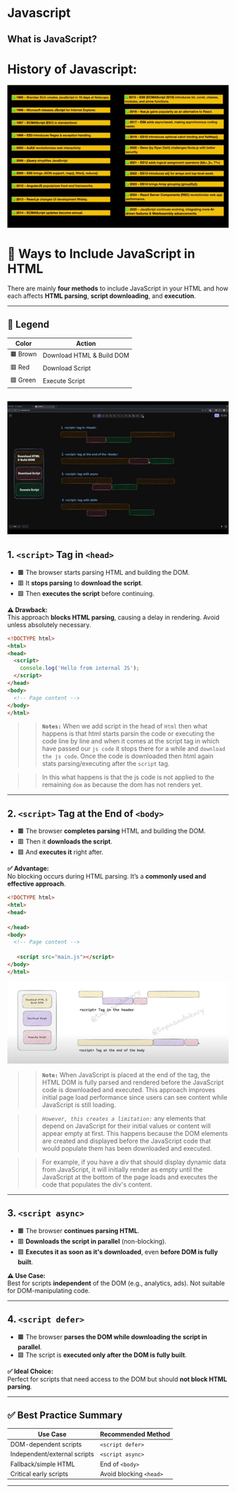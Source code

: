 # Javascript

## What is JavaScript?

# History of Javascript:

![history of js](/images/Screenshot%202025-04-17%20112702.png)



# 🧠 Ways to Include JavaScript in HTML

There are mainly **four methods** to include JavaScript in your HTML and how each affects **HTML parsing**, **script downloading**, and **execution**.

---

## 🔑 Legend

| Color            | Action                         |
|------------------|--------------------------------|
| 🟫 Brown          | Download HTML & Build DOM      |
| 🟥 Red            | Download Script                |
| 🟩 Green          | Execute Script                 |


![Alt text](/images/Screenshot%202025-04-17%20115108.png)
---

## 1. `<script>` Tag in `<head>`

- 🟫 The browser starts parsing HTML and building the DOM.
- 🟥 It **stops parsing** to **download the script**.
- 🟩 Then **executes the script** before continuing.

**⚠️ Drawback:**  
This approach **blocks HTML parsing**, causing a delay in rendering. Avoid unless absolutely necessary.

```html
<!DOCTYPE html>
<html>
<head>
  <script>
    console.log('Hello from internal JS');
  </script>
</head>
<body>
  <!-- Page content -->
</body>
</html>
```

>>**`Notes:`** When we add script in the head of `Html` then what happens is that html starts parsin the code or executing the code line by line and when it comes at the script tag in which have passed our `js code` it stops there for a while and `download the js code`.  Once the code is downloaded  then html again stats parsing/executing after the `script` tag.

>> In this what happens is that the js code is not applied to the remaining `dom` as because the dom has not renders yet. 


---

## 2. `<script>` Tag at the End of `<body>`

- 🟫 The browser **completes parsing** HTML and building the DOM.
- 🟥 Then it **downloads the script**.
- 🟩 And **executes it** right after.

**✅ Advantage:**  
No blocking occurs during HTML parsing. It’s a **commonly used and effective approach**.

```html
<!DOCTYPE html>
<html>
<head>
  
</head>
<body>
  <!-- Page content -->

   <script src="main.js"></script>
</body>
</html>
```
![Alt text](/images/Screenshot%202025-04-17%20123536.png)

>> **`Note:`** When JavaScript is placed at the end of the <body> tag, the HTML DOM is fully parsed and rendered before the JavaScript code is downloaded and executed. This approach improves initial page load performance since users can see content while JavaScript is still loading.

>>*`However, this creates a limitation:`* any elements that depend on JavaScript for their initial values or content will appear empty at first. This happens because the DOM elements are created and displayed before the JavaScript code that would populate them has been downloaded and executed.

>>For example, if you have a div that should display dynamic data from JavaScript, it will initially render as empty until the JavaScript at the bottom of the page loads and executes the code that populates the div's content.

---

## 3. `<script async>`

- 🟫 The browser **continues parsing HTML**.
- 🟥 **Downloads the script in parallel** (non-blocking).
- 🟩 **Executes it as soon as it's downloaded**, even **before DOM is fully built**.

**⚠️ Use Case:**  
Best for scripts **independent** of the DOM (e.g., analytics, ads). Not suitable for DOM-manipulating code.

---

## 4. `<script defer>`

- 🟫 The browser **parses the DOM while downloading the script in parallel**.
- 🟩 The script is **executed only after the DOM is fully built**.

**✅ Ideal Choice:**  
Perfect for scripts that need access to the DOM but should **not block HTML parsing**.

---

## ✅ Best Practice Summary

| Use Case                     | Recommended Method    |
|-----------------------------|------------------------|
| DOM-dependent scripts        | `<script defer>`       |
| Independent/external scripts | `<script async>`       |
| Fallback/simple HTML         | End of `<body>`        |
| Critical early scripts       | Avoid blocking `<head>`|

---
